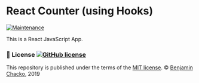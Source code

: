 # React Counter (using Hooks)
[![Maintenance](https://img.shields.io/badge/Maintained%3F-yes-green.svg)](https://GitHub.com/benjaminchacko/react-counter-app/graphs/commit-activity)

This is a React JavaScript App.

### :scroll: License  [![GitHub license](https://img.shields.io/github/license/Naereen/ama.svg)](https://github.com/Naereen/ama/blob/master/LICENSE)
This repository is published under the terms of the [MIT license](https://github.com/benjaminchacko/React-Counter-App/blob/master/LICENSE).
© [Benjamin Chacko](https://GitHub.com/benjaminchacko), 2019